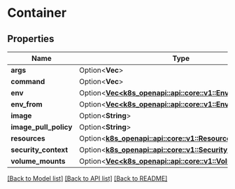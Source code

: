 # Container

## Properties

Name | Type | Description | Notes
------------ | ------------- | ------------- | -------------
**args** | Option<**Vec<String>**> |  | [optional]
**command** | Option<**Vec<String>**> |  | [optional]
**env** | Option<[**Vec<k8s_openapi::api::core::v1::EnvVar>**](k8s_openapi::api::core::v1::EnvVar.md)> |  | [optional]
**env_from** | Option<[**Vec<k8s_openapi::api::core::v1::EnvFromSource>**](k8s_openapi::api::core::v1::EnvFromSource.md)> |  | [optional]
**image** | Option<**String**> |  | [optional]
**image_pull_policy** | Option<**String**> |  | [optional]
**resources** | Option<[**k8s_openapi::api::core::v1::ResourceRequirements**](k8s_openapi::api::core::v1::ResourceRequirements.md)> |  | [optional]
**security_context** | Option<[**k8s_openapi::api::core::v1::SecurityContext**](k8s_openapi::api::core::v1::SecurityContext.md)> |  | [optional]
**volume_mounts** | Option<[**Vec<k8s_openapi::api::core::v1::VolumeMount>**](k8s_openapi::api::core::v1::VolumeMount.md)> |  | [optional]

[[Back to Model list]](../README.md#documentation-for-models) [[Back to API list]](../README.md#documentation-for-api-endpoints) [[Back to README]](../README.md)


